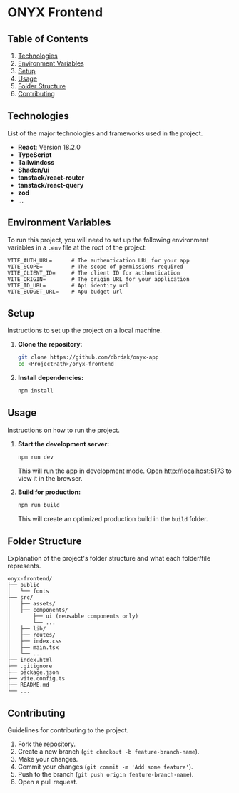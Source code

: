 # ONYX Frontend

## Table of Contents

1. [Technologies](#technologies)
2. [Environment Variables](#environment-variables)
3. [Setup](#setup)
4. [Usage](#usage)
5. [Folder Structure](#folder-structure)
6. [Contributing](#contributing)

## Technologies

List of the major technologies and frameworks used in the project.

- **React**: Version 18.2.0
- **TypeScript**
- **Tailwindcss**
- **Shadcn/ui**
- **tanstack/react-router**
- **tanstack/react-query**
- **zod**
- ...

## Environment Variables

To run this project, you will need to set up the following environment variables in a `.env` file at the root of the project:

```plaintext
VITE_AUTH_URL=      # The authentication URL for your app
VITE_SCOPE=         # The scope of permissions required
VITE_CLIENT_ID=     # The client ID for authentication
VITE_ORIGIN=        # The origin URL for your application
VITE_ID_URL=        # Api identity url
VITE_BUDGET_URL=    # Apu budget url
```

## Setup

Instructions to set up the project on a local machine.

1. **Clone the repository:**

   ```bash
   git clone https://github.com/dbrdak/onyx-app
   cd <ProjectPath>/onyx-frontend
   ```

2. **Install dependencies:**
   ```bash
   npm install
   ```

## Usage

Instructions on how to run the project.

1. **Start the development server:**

   ```bash
   npm run dev
   ```

   This will run the app in development mode. Open [http://localhost:5173](http://localhost:5173) to view it in the browser.

2. **Build for production:**
   ```bash
   npm run build
   ```
   This will create an optimized production build in the `build` folder.

## Folder Structure

Explanation of the project's folder structure and what each folder/file represents.

```plaintext
onyx-frontend/
├── public
│   └── fonts
├── src/
│   ├── assets/
│   ├── components/
│       ├── ui (reusable components only)
│       └── ...
│   ├── lib/
│   ├── routes/
│   ├── index.css
│   ├── main.tsx
│   └── ...
├── index.html
├── .gitignore
├── package.json
├── vite.config.ts
├── README.md
└── ...
```

## Contributing

Guidelines for contributing to the project.

1. Fork the repository.
2. Create a new branch (`git checkout -b feature-branch-name`).
3. Make your changes.
4. Commit your changes (`git commit -m 'Add some feature'`).
5. Push to the branch (`git push origin feature-branch-name`).
6. Open a pull request.
